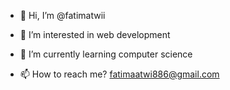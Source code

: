 - 👋 Hi, I’m @fatimatwii
- 👀 I’m interested in web development
- 🌱 I’m currently learning computer science

- 📫 How to reach me? fatimaatwi886@gmail.com

<!---
fatimatwii/fatimatwii is a ✨ special ✨ repository because its `README.md` (this file) appears on your GitHub profile.
You can click the Preview link to take a look at your changes.
--->

